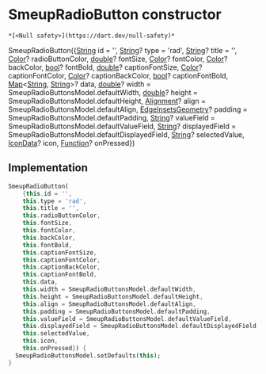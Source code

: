 


# SmeupRadioButton constructor




    *[<Null safety>](https://dart.dev/null-safety)*



SmeupRadioButton({[String](https://api.flutter.dev/flutter/dart-core/String-class.html) id = '', [String](https://api.flutter.dev/flutter/dart-core/String-class.html)? type = 'rad', [String](https://api.flutter.dev/flutter/dart-core/String-class.html)? title = '', [Color](https://api.flutter.dev/flutter/dart-ui/Color-class.html)? radioButtonColor, [double](https://api.flutter.dev/flutter/dart-core/double-class.html)? fontSize, [Color](https://api.flutter.dev/flutter/dart-ui/Color-class.html)? fontColor, [Color](https://api.flutter.dev/flutter/dart-ui/Color-class.html)? backColor, [bool](https://api.flutter.dev/flutter/dart-core/bool-class.html)? fontBold, [double](https://api.flutter.dev/flutter/dart-core/double-class.html)? captionFontSize, [Color](https://api.flutter.dev/flutter/dart-ui/Color-class.html)? captionFontColor, [Color](https://api.flutter.dev/flutter/dart-ui/Color-class.html)? captionBackColor, [bool](https://api.flutter.dev/flutter/dart-core/bool-class.html)? captionFontBold, [Map](https://api.flutter.dev/flutter/dart-core/Map-class.html)&lt;[String](https://api.flutter.dev/flutter/dart-core/String-class.html), [String](https://api.flutter.dev/flutter/dart-core/String-class.html)>? data, [double](https://api.flutter.dev/flutter/dart-core/double-class.html)? width = SmeupRadioButtonsModel.defaultWidth, [double](https://api.flutter.dev/flutter/dart-core/double-class.html)? height = SmeupRadioButtonsModel.defaultHeight, [Alignment](https://api.flutter.dev/flutter/painting/Alignment-class.html)? align = SmeupRadioButtonsModel.defaultAlign, [EdgeInsetsGeometry](https://api.flutter.dev/flutter/painting/EdgeInsetsGeometry-class.html)? padding = SmeupRadioButtonsModel.defaultPadding, [String](https://api.flutter.dev/flutter/dart-core/String-class.html)? valueField = SmeupRadioButtonsModel.defaultValueField, [String](https://api.flutter.dev/flutter/dart-core/String-class.html)? displayedField = SmeupRadioButtonsModel.defaultDisplayedField, [String](https://api.flutter.dev/flutter/dart-core/String-class.html)? selectedValue, [IconData](https://api.flutter.dev/flutter/widgets/IconData-class.html)? icon, [Function](https://api.flutter.dev/flutter/dart-core/Function-class.html)? onPressed})





## Implementation

```dart
SmeupRadioButton(
    {this.id = '',
    this.type = 'rad',
    this.title = '',
    this.radioButtonColor,
    this.fontSize,
    this.fontColor,
    this.backColor,
    this.fontBold,
    this.captionFontSize,
    this.captionFontColor,
    this.captionBackColor,
    this.captionFontBold,
    this.data,
    this.width = SmeupRadioButtonsModel.defaultWidth,
    this.height = SmeupRadioButtonsModel.defaultHeight,
    this.align = SmeupRadioButtonsModel.defaultAlign,
    this.padding = SmeupRadioButtonsModel.defaultPadding,
    this.valueField = SmeupRadioButtonsModel.defaultValueField,
    this.displayedField = SmeupRadioButtonsModel.defaultDisplayedField,
    this.selectedValue,
    this.icon,
    this.onPressed}) {
  SmeupRadioButtonsModel.setDefaults(this);
}
```







